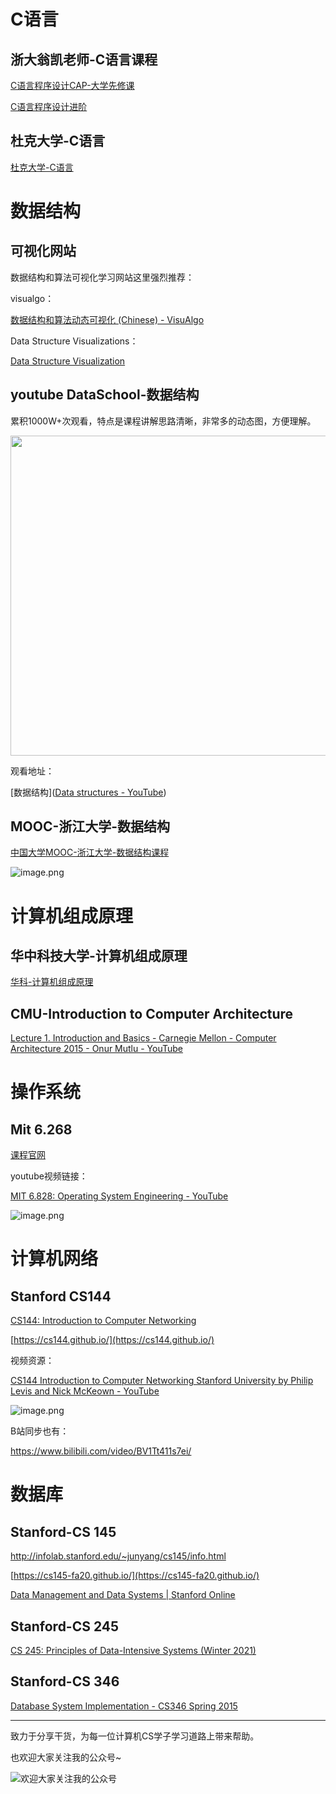# C语言

## 浙大翁凯老师-C语言课程

[C语言程序设计CAP-大学先修课](https://link.zhihu.com/?target=https%3A//www.icourse163.org/course/ZJU-1001614008)

[C语言程序设计进阶](https://link.zhihu.com/?target=https%3A//www.icourse163.org/course/ZJU-200001)



## 杜克大学-C语言

[杜克大学-C语言](https://www.coursera.org/specializations/c-programming)



# 数据结构

## 可视化网站

数据结构和算法可视化学习网站这里强烈推荐：

visualgo：

[数据结构和算法动态可视化 (Chinese) - VisuAlgo](https://visualgo.net/zh)

Data Structure Visualizations：

[Data Structure Visualization](https://www.cs.usfca.edu/~galles/visualization/Algorithms.html)



## youtube DataSchool-数据结构

累积1000W+次观看，特点是课程讲解思路清晰，非常多的动态图，方便理解。

<img src="file:///Users/xiajun/Library/Application%20Support/marktext/images/2022-04-16-18-49-11-image.png" title="" alt="" width="512">

观看地址：

[数据结构]([Data structures - YouTube](https://www.youtube.com/playlist?list=PL2_aWCzGMAwI3W_JlcBbtYTwiQSsOTa6P))



## MOOC-浙江大学-数据结构

[中国大学MOOC-浙江大学-数据结构课程](https://www.icourse163.org/course/zju-93001)

![image.png](https://cdn.nlark.com/yuque/0/2021/png/640636/1638841287910-a62e1542-6045-4b07-b7f0-abc72ceb23e2.png?x-oss-process=image%2Fresize%2Cw_1200%2Climit_0)

# 计算机组成原理

## 华中科技大学-计算机组成原理

[华科-计算机组成原理](https://www.icourse163.org/course/HUST-1003159001)

## CMU-Introduction to Computer Architecture

[Lecture 1. Introduction and Basics - Carnegie Mellon - Computer Architecture 2015 - Onur Mutlu - YouTube](https://www.youtube.com/watch?v=zLP_X4wyHbY&list=RDCMUCnoYy1k6I5gLIxhlNiStrdQ&start_radio=1&rv=zLP_X4wyHbY&t=65)



# 操作系统

## Mit 6.268

[课程官网](https://pdos.csail.mit.edu/6.828/2018/schedule.html)



youtube视频链接：

[MIT 6.828: Operating System Engineering - YouTube](https://www.youtube.com/playlist?list=PLfciLKR3SgqNJKKIKUliWoNBBH1VHL3AP)

![image.png](https://cdn.nlark.com/yuque/0/2021/png/640636/1639208276846-74f080ef-db3f-46d5-a0bb-84b51346a178.png?x-oss-process=image%2Fresize%2Cw_922%2Climit_0)

# 计算机网络

## Stanford CS144

[CS144: Introduction to Computer Networking](https://www.scs.stanford.edu/10au-cs144/)

[https://cs144.github.io/](https://cs144.github.io/)



视频资源：

[CS144 Introduction to Computer Networking Stanford University by Philip Levis and Nick McKeown - YouTube](https://www.youtube.com/playlist?list=PLvFG2xYBrYAQCyz4Wx3NPoYJOFjvU7g2Z)

![image.png](https://cdn.nlark.com/yuque/0/2021/png/640636/1639208372830-d9af50b5-5ebd-4e42-a58f-1086659ca403.png?x-oss-process=image%2Fresize%2Cw_1174%2Climit_0)

B站同步也有：

https://www.bilibili.com/video/BV1Tt411s7ei/

# 数据库

## Stanford-CS 145

http://infolab.stanford.edu/~junyang/cs145/info.html

[https://cs145-fa20.github.io/](https://cs145-fa20.github.io/)

[Data Management and Data Systems | Stanford Online](https://online.stanford.edu/courses/cs145-data-management-and-data-systems)

## Stanford-CS 245

[CS 245: Principles of Data-Intensive Systems (Winter 2021)](https://web.stanford.edu/class/cs245/)

## Stanford-CS 346

[Database System Implementation - CS346 Spring 2015](https://web.stanford.edu/class/cs346/2015/)


---

致力于分享干货，为每一位计算机CS学子学习道路上带来帮助。

也欢迎大家关注我的公众号~

![欢迎大家关注我的公众号](https://github.com/xiajunhust/awosome-cs/blob/main/QR-CODE.jpg)
